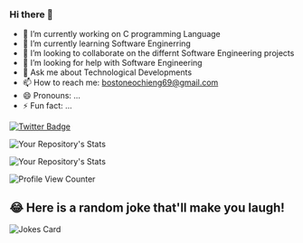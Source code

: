 ### Hi there 👋

- 🔭 I’m currently working on C programming Language
- 🌱 I’m currently learning Software Enginerring
- 👯 I’m looking to collaborate on the differnt Software Engineering projects
- 🤔 I’m looking for help with Software Engineering
- 💬 Ask me about Technological Developments
- 📫 How to reach me:  bostoneochieng69@gmail.com
- 😄 Pronouns: ...
- ⚡ Fun fact: ...


[![Twitter Badge](https://badgen.net/badge/icon/twitter?icon=twitter&label)](https://twitter.com/bostonerhemney)   

![Your Repository's Stats](https://github-readme-stats.vercel.app/api?username=rhemney&show_icons=true)   

![Your Repository's Stats](https://github-readme-stats.vercel.app/api/top-langs/?username=rhemney&theme=blue-green)

![Profile View Counter](https://komarev.com/ghpvc/?username=rhemney)

## 😂 Here is a random joke that'll make you laugh!
![Jokes Card](https://readme-jokes.vercel.app/api)
